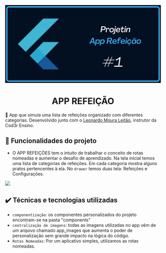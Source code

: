 <div align=center>
    <img src=lib\assets\banner.jpg>
</div>

<h1 align="center"> APP REFEIÇÃO </h1>

📌 App que simula uma lista de refeições organizado com diferentes categorias. Desenvolvido junto com o [Leonardo Moura Leitão](https://linkedin.com/leonardo-leit%C3%A3o-8a5813186/), instrutor da Cod3r Ensino.

## 🔨 Funcionalidades do projeto

* O APP REFEIÇÕES tem o intuito de trabalhar o conceito de rotas nomeadas e aumentar o desafio de aprendizado. Na tela inicial temos uma lista de categorias de refeições. Em cada categoria mostra alguns pratos pertencentes à ela. No `drawer` temos duas tela: Refeições e Configurações.

<img src=lib\assets\demo.gif>

## ✔️ Técnicas e tecnologias utilizadas

- `componentização`: os componentes personalizados do projeto encontram-se na pasta "components"
- `centralização de imagens`: todas as imagens utilizadas no app vêm de um arquivo chamado app_images que aumenta o poder de personalização sem grande impacto na lógica do código.
- `Rotas Nomeadas`: Por um aplicativo simples, utilizamos as rotas nomeadas.


